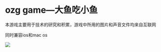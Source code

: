 ozg game—大鱼吃小鱼
================

本游戏主要用于技术的研究和积累，游戏中所用的图片和声音文件均来自互联网

同时兼容ios和mac os

![](https://raw.github.com/ouzhigang/ozggame_eat_fish/master/screenshot.png)
